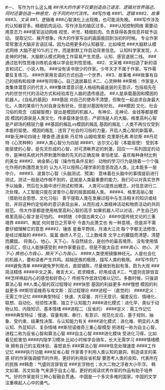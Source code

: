 #一、 写作为什么这么难
##*伟大的作家不仅要创造自己语言、逻辑对世界描述。同时还要创造一种感觉，在不同的时代流传。*
##写作难
###1、*逻辑*
###2、*故事*
###3、*文采*
##1、逻辑难
###心智演化上出现晚，也可能消失晚。
###写作涉及的认知器官多。精细肌肉运动。写作涉及的脑区过多。
###认知控制网络
需要动用意志力
###感官运动网络
视觉、听觉、精细肌肉。负责获得各类信息并赋予运动。
提取记忆、展开想象。伟大的作家写出的画面能回到当初的时候。
专业作家常常激活大脑非言语区域。因为动用更多的认知器官，比如嗅觉
###大脑默认模式网络
大脑不是10%的工作，而是默默工作启动背景信息。
认知科学家发现，人走神的时候，大脑默认模式网络工作容易产生灵感。认知、感官退居二线。
###通过批判性思维训练机会难以学会批判性思维。
##2、文采难
###创造了新的语言和词汇、小说人物。
###没有读书很少的作家。少年天才不属于作家。写作需要反复练习。
###作家用言语的方式创造一个世界。
##3、故事难
###故事有自己的结构和规律
###有同理心。自己退居幕后
#二、心灵种种
##荣格：作家是人类集体潜意识的代言人
###集体潜意识是人格结构最底层的无意识，包括祖先在内的世世代代的活动方式和经验库在人脑的遗传痕迹。
##人是承载基因和模因的机器人。《自私的基因》
###基因
对自己的使命不清楚，但聚在一起追求自身最大化。人类的某些行为对自身没有好处，但是对基因有好处。
###模因
文化、社会习俗的观念 《超越智商》提出是模因的机器人。 有神论、无神论、金钱等都是模因 模因的源泉是人类文化、传承载体是信息，产卵场是人的大脑，格里高利心智是产卵场的精锐力量
##基因的叛乱vs模因的叛乱
基因的叛乱：人类不再仅仅受到本能的驱使。 模因的叛乱：违背了社会的习俗的力量。开启人类心智的新篇章。
##新无神论四骑士
理查德.道金斯 丹尼特 山姆哈里斯 克里斯托弗.希钦斯
##丹尼特《心灵种种》
###人类心智分为四层
####1、达尔文心智（本能驱使）
受到本能驱使的心智，是先天形成的心智，对可清晰界定的刺激，回应一一系列固定的动作，是神经系统对外界刺激所做的先天的正确反映 害怕老鼠、喜欢每种身材比例的美女
####2、纳金斯心智（操作性条件反射）
动物的学习行为是随着一个个强化作用的刺激而发生的 认为人可以按照心理学家的意思改造人类，比本能多一层中介。
####3、波普尔心智（头脑测试、预演）
意味着在头脑中的事情提前进行测试，测试一般是动作做不到的，这就是人类最重要的能力，我们可以对真实世界予以抽象，然后在头脑中进行测试和预演。 人类可以提炼出概念，对信息进行二次处理。人工智能只能在波普尔心智的层面超越人类。
####4、格里高丽心智（借助社会思想、文化习俗）
善于提取人类在发展过程中与生活相关的知识或经验，并将这种约定俗称的意识表现出来，从而形成人类精神活动和物质活动的共同规范。 伟大作家都是使用格里高利心智的高手 如果机器人可以对话，产生自己的格里高丽心智才是可怕的。
##顾随 《中国古典文心》
###中国传统文论的三重境界
####1、夷犹 何何昔日之芳草兮 今直为此萧艾也
有一种意境，但是并不需要仔细理解它的意思
####2、锤炼 星垂平野阔，月涌大江流
每个字都无法修改，是经过推敲的
####3、氤氲 曲终人不见，江上数峰青
文字上的朦胧而清楚，清楚而朦胧。 将我心、他心、天下心，与自然结合，是创作的最高境界。 没有使用情绪词汇，但让人能够感受到
##作家要自恋，但是不能太自恋
###*我心、他心、天下心 换他心为我心，换天下心为我心。*
####人类使用镜像神经元。人是社会化的机器人，要和读者产生共鸣。超越民族的极限，描写人类的极限。
##写作窍门
###避免清单
####避免罗列观点，直叙铺陈，尽量做到有起有落，蔚为大观
###简洁精炼
####中文之美，微言大义。若求精炼，好用成语
#三、气盛则言辞皆宜
##怎样唤起内心的感觉和好奇心？
传统写作低效切难以记忆。多数时候，只强调算法心智
##人类心智的双过程理论
###快思
基因的利益更多
###慢想
模因的利益更多
##斯坦诺维奇与埃文斯：双过程理论
###进程一（直觉的）
####定义：无需工作记忆
####典型特征：快速、大容量、并行无意识、偏差反应、情绪化、联想、自动化、经验性决策、独立于认知能力
####进化模式：进化早、类似于动物认知、内隐知识、基本情绪
###进程二（反省的）
####定义：需工作记忆
####典型特征：慢速、容量有限、串行、有意识、规范化反应、基于规则、抽象、受约束、结果性决策、与认知能力有关
####进化模式：进化难、明显的人类认知、外显知识、复杂情绪
##斯坦诺维奇三重心智模型
把进程一称为自主心智，进程二称为反省心智和算法心智
###自主心智
####进化模块
受进化习得，比如看见蛇害怕
####内隐学习模块
比如小时候学会骑车，长大无需学习
####情绪模块
拥有自己的主观体验、喜怒哀乐
###算法心智
####信息处理速度
####工作记忆
####执行功能
###反省心智
作家善于利用人类认知的漏洞，制造语言的美感
好的作家强调细节的作用，更好的利用反省机智
要思考人类的良知，代表所在的民族
##韩愈：气盛则言辞皆宜
###言浮物也；水大二物之浮者大小毕浮。
韩文如潮、苏文如海
气来源于自主心智。更好的阅读优秀作家的作品有助于培养气。好的作家是将三种心智融会贯通。
中国是一个多灾多难的国家。中国的文学注重唤起人心中的勇气。
